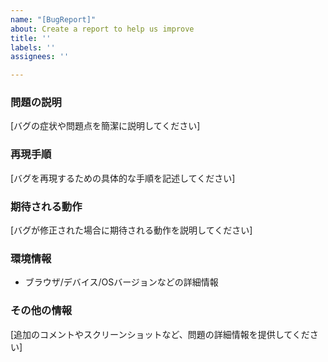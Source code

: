 ```yaml
---
name: "[BugReport]"
about: Create a report to help us improve
title: ''
labels: ''
assignees: ''

---
```


### 問題の説明
[バグの症状や問題点を簡潔に説明してください]

### 再現手順
[バグを再現するための具体的な手順を記述してください]

### 期待される動作
[バグが修正された場合に期待される動作を説明してください]

### 環境情報
- ブラウザ/デバイス/OSバージョンなどの詳細情報

### その他の情報
[追加のコメントやスクリーンショットなど、問題の詳細情報を提供してください]

